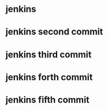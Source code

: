 # jenkins
# jenkins second commit
# jenkins third commit
# jenkins forth commit
# jenkins fifth commit
